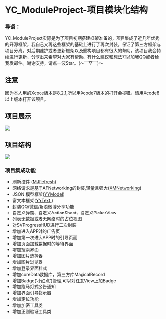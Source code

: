 # YC_ModuleProject-项目模块化结构
### 导语：
YC_ModuleProject实际是为了项目初期搭建框架准备的，项目集成了近几年优秀的开源框架，我自己又再这些框架的基础上进行了再次封装，保证了第三方框架与项目分离。对后期维护或者更新框架以及重构项目都有很大的帮助，该项目我会持续进行更新，分享出来希望对大家有帮助。有什么建议和想法可以加我QQ或者给我发邮件。谢谢支持，请点一波Star。(～￣▽￣)～
## 注意
因为本人用的Xcode版本是8.2.1,所以用Xcode7版本的打开会报错。请用Xcode8以上版本打开该项目。
## 项目展示
![](https://github.com/Twink1eZzzz/YC_ModuleProject/blob/master/U1.gif)
## 项目结构
![](https://github.com/Twink1eZzzz/YC_ModuleProject/blob/master/Module.png)
### 项目集成功能
* 刷新控件 ([MJRefresh](https://github.com/CoderMJLee/MJRefresh))
* 网络请求是基于AFNetworking的封装,轻量且强大([XMNetworking](https://github.com/kangzubin/XMNetworking))
* JSON 模型框架([YYModel](https://github.com/ibireme/YYModel))
* 富文本框架([YYText ](https://github.com/ibireme/YYText))
* 封装QQ/微信/新浪微博分享功能
* 自定义弹窗、自定义ActionSheet、自定义PickerView
* 列表无数据或者无网络时的占位视图
* 对SVProgressHUD进行二次封装
* 增加进入APP时的广告页
* 增加第一次进入APP时的引导页面
* 增加页面加载数据时的等待界面
* 增加搜索界面
* 增加图片选择器
* 增加图片浏览器
* 增加登录界面样式
* 增加coreData数据库，第三方库MagicalRecord
* 增加Badge(‘小红点’)管理,可以对任意View上加Badge
* 增加跑马灯式公告通知
* 增加界面引导指示器
* 增加定位功能
* 增加加密工具类
* 增加正则验证工具类


